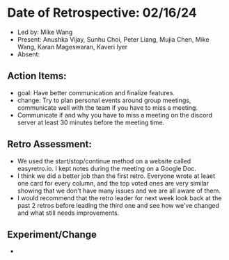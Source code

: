 # Date of Retrospective: 02/16/24

* Led by: Mike Wang
* Present: Anushka Vijay, Sunhu Choi, Peter Liang, Mujia Chen, Mike Wang, Karan Mageswaran, Kaveri Iyer
* Absent:

## Action Items:
* goal: Have better communication and finalize features. 
* change: Try to plan personal events around group meetings, communicate well with the team if you have to miss a meeting. 
* Communicate if and why you have to miss a meeting on the discord server at least 30 minutes before the meeting time. 

## Retro Assessment:
* We used the start/stop/continue method on a website called easyretro.io. I kept notes during the meeting on a Google Doc.
* I think we did a better job than the first retro. Everyone wrote at leaet one card for every column, and the top voted ones are very similar showing that we don't have many issues and we are all aware of them. 
* I would recommend that the retro leader for next week look back at the past 2 retros before leading the third one and see how we've changed and what still needs improvements.

## Experiment/Change
* 

